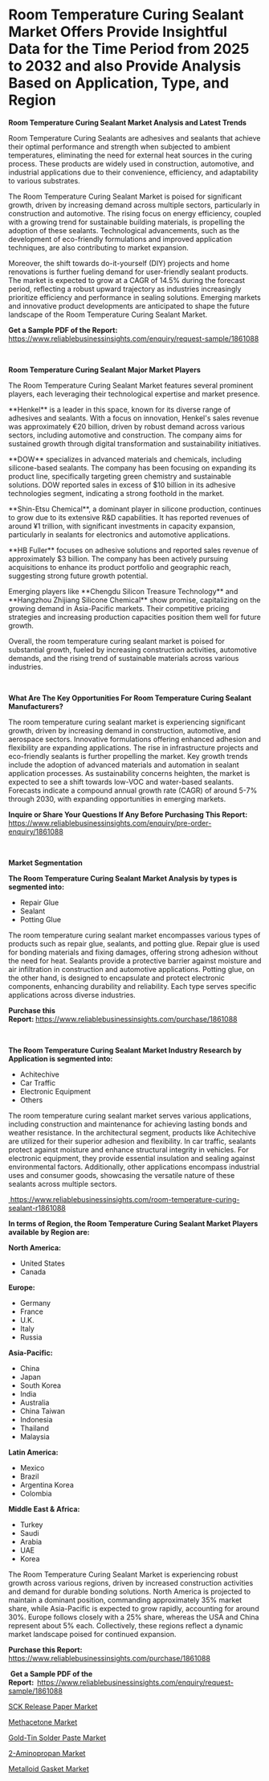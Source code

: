 <p><h1>Room Temperature Curing Sealant Market Offers Provide Insightful Data for the Time Period from 2025 to 2032 and also Provide Analysis Based on Application, Type, and Region</h1></p><p><strong>Room Temperature Curing Sealant Market Analysis and Latest Trends</strong></p>
<p><p>Room Temperature Curing Sealants are adhesives and sealants that achieve their optimal performance and strength when subjected to ambient temperatures, eliminating the need for external heat sources in the curing process. These products are widely used in construction, automotive, and industrial applications due to their convenience, efficiency, and adaptability to various substrates. </p><p>The Room Temperature Curing Sealant Market is poised for significant growth, driven by increasing demand across multiple sectors, particularly in construction and automotive. The rising focus on energy efficiency, coupled with a growing trend for sustainable building materials, is propelling the adoption of these sealants. Technological advancements, such as the development of eco-friendly formulations and improved application techniques, are also contributing to market expansion.</p><p>Moreover, the shift towards do-it-yourself (DIY) projects and home renovations is further fueling demand for user-friendly sealant products. The market is expected to grow at a CAGR of 14.5% during the forecast period, reflecting a robust upward trajectory as industries increasingly prioritize efficiency and performance in sealing solutions. Emerging markets and innovative product developments are anticipated to shape the future landscape of the Room Temperature Curing Sealant Market.</p></p>
<p><strong>Get a Sample PDF of the Report:&nbsp;</strong> <a href="https://www.reliablebusinessinsights.com/enquiry/request-sample/1861088?utm_campaign=1138&utm_medium=2&utm_source=Github&utm_content=ia&utm_term=03042025&utm_id=room-temperature-curing-sealant">https://www.reliablebusinessinsights.com/enquiry/request-sample/1861088</a></p>
<p>&nbsp;</p>
<p><strong>Room Temperature Curing Sealant Major Market Players</strong></p>
<p><p>The Room Temperature Curing Sealant Market features several prominent players, each leveraging their technological expertise and market presence. </p><p>**Henkel** is a leader in this space, known for its diverse range of adhesives and sealants. With a focus on innovation, Henkel's sales revenue was approximately €20 billion, driven by robust demand across various sectors, including automotive and construction. The company aims for sustained growth through digital transformation and sustainability initiatives.</p><p>**DOW** specializes in advanced materials and chemicals, including silicone-based sealants. The company has been focusing on expanding its product line, specifically targeting green chemistry and sustainable solutions. DOW reported sales in excess of $10 billion in its adhesive technologies segment, indicating a strong foothold in the market.</p><p>**Shin-Etsu Chemical**, a dominant player in silicone production, continues to grow due to its extensive R&D capabilities. It has reported revenues of around ¥1 trillion, with significant investments in capacity expansion, particularly in sealants for electronics and automotive applications.</p><p>**HB Fuller** focuses on adhesive solutions and reported sales revenue of approximately $3 billion. The company has been actively pursuing acquisitions to enhance its product portfolio and geographic reach, suggesting strong future growth potential.</p><p>Emerging players like **Chengdu Silicon Treasure Technology** and **Hangzhou Zhijiang Silicone Chemical** show promise, capitalizing on the growing demand in Asia-Pacific markets. Their competitive pricing strategies and increasing production capacities position them well for future growth.</p><p>Overall, the room temperature curing sealant market is poised for substantial growth, fueled by increasing construction activities, automotive demands, and the rising trend of sustainable materials across various industries.</p></p>
<p>&nbsp;</p>
<p><strong>What Are The Key Opportunities For Room Temperature Curing Sealant Manufacturers?</strong></p>
<p><p>The room temperature curing sealant market is experiencing significant growth, driven by increasing demand in construction, automotive, and aerospace sectors. Innovative formulations offering enhanced adhesion and flexibility are expanding applications. The rise in infrastructure projects and eco-friendly sealants is further propelling the market. Key growth trends include the adoption of advanced materials and automation in sealant application processes. As sustainability concerns heighten, the market is expected to see a shift towards low-VOC and water-based sealants. Forecasts indicate a compound annual growth rate (CAGR) of around 5-7% through 2030, with expanding opportunities in emerging markets.</p></p>
<p><strong>Inquire or Share Your Questions If Any Before Purchasing This Report:</strong> <a href="https://www.reliablebusinessinsights.com/enquiry/pre-order-enquiry/1861088?utm_campaign=1138&utm_medium=2&utm_source=Github&utm_content=ia&utm_term=03042025&utm_id=room-temperature-curing-sealant">https://www.reliablebusinessinsights.com/enquiry/pre-order-enquiry/1861088</a></p>
<p>&nbsp;</p>
<p><strong>Market Segmentation</strong></p>
<p><strong>The Room Temperature Curing Sealant Market Analysis by types is segmented into:</strong></p>
<p><ul><li>Repair Glue</li><li>Sealant</li><li>Potting Glue</li></ul></p>
<p><p>The room temperature curing sealant market encompasses various types of products such as repair glue, sealants, and potting glue. Repair glue is used for bonding materials and fixing damages, offering strong adhesion without the need for heat. Sealants provide a protective barrier against moisture and air infiltration in construction and automotive applications. Potting glue, on the other hand, is designed to encapsulate and protect electronic components, enhancing durability and reliability. Each type serves specific applications across diverse industries.</p></p>
<p><strong>Purchase this Report:&nbsp;</strong><a href="https://www.reliablebusinessinsights.com/purchase/1861088?utm_campaign=1138&utm_medium=2&utm_source=Github&utm_content=ia&utm_term=03042025&utm_id=room-temperature-curing-sealant">https://www.reliablebusinessinsights.com/purchase/1861088</a></p>
<p>&nbsp;</p>
<p><strong>The Room Temperature Curing Sealant Market Industry Research by Application is segmented into:</strong></p>
<p><ul><li>Achitechive</li><li>Car Traffic</li><li>Electronic Equipment</li><li>Others</li></ul></p>
<p><p>The room temperature curing sealant market serves various applications, including construction and maintenance for achieving lasting bonds and weather resistance. In the architectural segment, products like Achitechive are utilized for their superior adhesion and flexibility. In car traffic, sealants protect against moisture and enhance structural integrity in vehicles. For electronic equipment, they provide essential insulation and sealing against environmental factors. Additionally, other applications encompass industrial uses and consumer goods, showcasing the versatile nature of these sealants across multiple sectors.</p></p>
<p><a href="https://www.reliablebusinessinsights.com/room-temperature-curing-sealant-r1861088?utm_campaign=1138&utm_medium=2&utm_source=Github&utm_content=ia&utm_term=03042025&utm_id=room-temperature-curing-sealant">&nbsp;https://www.reliablebusinessinsights.com/room-temperature-curing-sealant-r1861088</a></p>
<p><strong>In terms of Region, the Room Temperature Curing Sealant Market Players available by Region are:</strong></p>
<p>
    <p> <strong> North America: </strong>
        <ul>
            <li>United States</li>
            <li>Canada</li>
        </ul>
        </p> 
    <p> <strong> Europe: </strong>
        <ul>
            <li>Germany</li>
            <li>France</li>
            <li>U.K.</li>
            <li>Italy</li>
            <li>Russia</li>
        </ul>
        </p> 
    <p> <strong> Asia-Pacific: </strong>
        <ul>
            <li>China</li>
            <li>Japan</li>
            <li>South Korea</li>
            <li>India</li>
            <li>Australia</li>
            <li>China Taiwan</li>
            <li>Indonesia</li>
            <li>Thailand</li>
            <li>Malaysia</li>
        </ul>
        </p> 
    <p> <strong> Latin America: </strong>
        <ul>
            <li>Mexico</li>
            <li>Brazil</li>
            <li>Argentina Korea</li>
            <li>Colombia</li>
        </ul>
        </p> 
    <p> <strong> Middle East & Africa: </strong>
        <ul>
            <li>Turkey</li>
            <li>Saudi</li>
            <li>Arabia</li>
            <li>UAE</li>
            <li>Korea</li>
        </ul>
    </p>
    </p>
<p><p>The Room Temperature Curing Sealant Market is experiencing robust growth across various regions, driven by increased construction activities and demand for durable bonding solutions. North America is projected to maintain a dominant position, commanding approximately 35% market share, while Asia-Pacific is expected to grow rapidly, accounting for around 30%. Europe follows closely with a 25% share, whereas the USA and China represent about 5% each. Collectively, these regions reflect a dynamic market landscape poised for continued expansion.</p></p>
<p><strong>Purchase this Report: </strong><a href="https://www.reliablebusinessinsights.com/purchase/1861088?utm_campaign=1138&utm_medium=2&utm_source=Github&utm_content=ia&utm_term=03042025&utm_id=room-temperature-curing-sealant">https://www.reliablebusinessinsights.com/purchase/1861088</a></p>
<p>&nbsp;<strong>Get a Sample PDF of the Report:&nbsp;&nbsp;</strong><a href="https://www.reliablebusinessinsights.com/enquiry/request-sample/1861088?utm_campaign=1138&utm_medium=2&utm_source=Github&utm_content=ia&utm_term=03042025&utm_id=room-temperature-curing-sealant">https://www.reliablebusinessinsights.com/enquiry/request-sample/1861088</a></p>
<p><strong></strong></p>
<p><p><a href="https://github.com/totrisammir/Market-Research-Report-List-1/blob/main/sck-release-paper-market.md?utm_campaign=1138&utm_medium=2&utm_source=Github&utm_content=ia&utm_term=03042025&utm_id=room-temperature-curing-sealant">SCK Release Paper Market</a></p><p><a href="https://github.com/tandepinho3p/Market-Research-Report-List-1/blob/main/methacetone-market.md?utm_campaign=1138&utm_medium=2&utm_source=Github&utm_content=ia&utm_term=03042025&utm_id=room-temperature-curing-sealant">Methacetone Market</a></p><p><a href="https://github.com/latilsmickl8/Market-Research-Report-List-1/blob/main/gold-tin-solder-paste-market.md?utm_campaign=1138&utm_medium=2&utm_source=Github&utm_content=ia&utm_term=03042025&utm_id=room-temperature-curing-sealant">Gold-Tin Solder Paste Market</a></p><p><a href="https://github.com/bhuraoutenc8/Market-Research-Report-List-1/blob/main/2-aminopropan-market.md?utm_campaign=1138&utm_medium=2&utm_source=Github&utm_content=ia&utm_term=03042025&utm_id=room-temperature-curing-sealant">2-Aminopropan Market</a></p><p><a href="https://github.com/guyerkanakwu/Market-Research-Report-List-1/blob/main/metalloid-gasket-market.md?utm_campaign=1138&utm_medium=2&utm_source=Github&utm_content=ia&utm_term=03042025&utm_id=room-temperature-curing-sealant">Metalloid Gasket Market</a></p></p>